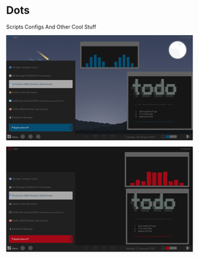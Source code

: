 # Dots
Scripts Configs And Other Cool Stuff
 
 ![](Theme_Blue/ricecake55.png) 
  
   
   
![](Theme_Red/rice777.png)
